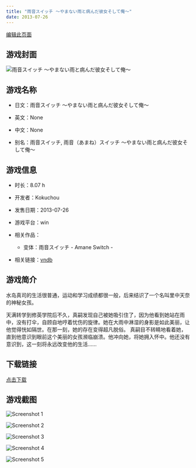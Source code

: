 ```yaml
---
title: "雨音スイッチ ～やまない雨と病んだ彼女そして俺～"
date: 2013-07-26
---
```

[编辑此页面](https://github.com/ACG-3/ADV3-source/blob/main/source/_posts/games/%E9%9B%A8%E9%9F%B3%E3%82%B9%E3%82%A4%E3%83%83%E3%83%81%20%EF%BD%9E%E3%82%84%E3%81%BE%E3%81%AA%E3%81%84%E9%9B%A8%E3%81%A8%E7%97%85%E3%82%93%E3%81%A0%E5%BD%BC%E5%A5%B3%E3%81%9D%E3%81%97%E3%81%A6%E4%BF%BA%EF%BD%9E.md)

## 游戏封面

![雨音スイッチ ～やまない雨と病んだ彼女そして俺～](https%3A//pan.timero.xyz/onedrive/img_lib_001/%E9%9B%A8%E9%9F%B3%E3%82%B9%E3%82%A4%E3%83%83%E3%83%81%20%EF%BD%9E%E3%82%84%E3%81%BE%E3%81%AA%E3%81%84%E9%9B%A8%E3%81%A8%E7%97%85%E3%82%93%E3%81%A0%E5%BD%BC%E5%A5%B3%E3%81%9D%E3%81%97%E3%81%A6%E4%BF%BA%EF%BD%9E_cover.avif)


## 游戏名称

- 日文：雨音スイッチ ～やまない雨と病んだ彼女そして俺～
- 英文：None
- 中文：None

- 别名：雨音スイッチ, 雨音（あまね）スイッチ ～やまない雨と病んだ彼女そして俺～


## 游戏信息

- 时长：8.07 h
- 开发者：Kokuchou
- 发售日期：2013-07-26
- 游戏平台：win
- 相关作品：
   - 变体：雨音スイッチ - Amane Switch -

- 相关链接：[vndb](https://vndb.org/v12490)


## 游戏简介

水岛真司的生活很普通，运动和学习成绩都很一般，后来结识了一个名叫里中天奈的神秘女孩。

天满转学到修英学院后不久，真嗣发现自己被她吸引住了，因为他看到她站在雨中，没有打伞，自顾自地哼着忧伤的旋律。她在大雨中淋湿的身影是如此美丽，让他觉得恍如隔世。在那一刻，她的存在变得超凡脱俗。
真嗣目不转睛地看着她，直到他意识到眼前这个美丽的女孩濒临崩溃。他冲向她，将她拥入怀中。他还没有意识到，这一刻将永远改变他的生活......




## 下载链接

[点击下载](https://pan.timero.xyz/onedrive/adv_lib_001/%E9%9B%A8%E9%9F%B3%E3%82%B9%E3%82%A4%E3%83%83%E3%83%81%20%EF%BD%9E%E3%82%84%E3%81%BE%E3%81%AA%E3%81%84%E9%9B%A8%E3%81%A8%E7%97%85%E3%82%93%E3%81%A0%E5%BD%BC%E5%A5%B3%E3%81%9D%E3%81%97%E3%81%A6%E4%BF%BA%EF%BD%9E)


## 游戏截图


![Screenshot 1](https%3A//pan.timero.xyz/onedrive/img_lib_001/%E9%9B%A8%E9%9F%B3%E3%82%B9%E3%82%A4%E3%83%83%E3%83%81%20%EF%BD%9E%E3%82%84%E3%81%BE%E3%81%AA%E3%81%84%E9%9B%A8%E3%81%A8%E7%97%85%E3%82%93%E3%81%A0%E5%BD%BC%E5%A5%B3%E3%81%9D%E3%81%97%E3%81%A6%E4%BF%BA%EF%BD%9E_Screenshot_1.avif)

![Screenshot 2](https%3A//pan.timero.xyz/onedrive/img_lib_001/%E9%9B%A8%E9%9F%B3%E3%82%B9%E3%82%A4%E3%83%83%E3%83%81%20%EF%BD%9E%E3%82%84%E3%81%BE%E3%81%AA%E3%81%84%E9%9B%A8%E3%81%A8%E7%97%85%E3%82%93%E3%81%A0%E5%BD%BC%E5%A5%B3%E3%81%9D%E3%81%97%E3%81%A6%E4%BF%BA%EF%BD%9E_Screenshot_2.avif)

![Screenshot 3](https%3A//pan.timero.xyz/onedrive/img_lib_001/%E9%9B%A8%E9%9F%B3%E3%82%B9%E3%82%A4%E3%83%83%E3%83%81%20%EF%BD%9E%E3%82%84%E3%81%BE%E3%81%AA%E3%81%84%E9%9B%A8%E3%81%A8%E7%97%85%E3%82%93%E3%81%A0%E5%BD%BC%E5%A5%B3%E3%81%9D%E3%81%97%E3%81%A6%E4%BF%BA%EF%BD%9E_Screenshot_3.avif)

![Screenshot 4](https%3A//pan.timero.xyz/onedrive/img_lib_001/%E9%9B%A8%E9%9F%B3%E3%82%B9%E3%82%A4%E3%83%83%E3%83%81%20%EF%BD%9E%E3%82%84%E3%81%BE%E3%81%AA%E3%81%84%E9%9B%A8%E3%81%A8%E7%97%85%E3%82%93%E3%81%A0%E5%BD%BC%E5%A5%B3%E3%81%9D%E3%81%97%E3%81%A6%E4%BF%BA%EF%BD%9E_Screenshot_4.avif)

![Screenshot 5](https%3A//pan.timero.xyz/onedrive/img_lib_001/%E9%9B%A8%E9%9F%B3%E3%82%B9%E3%82%A4%E3%83%83%E3%83%81%20%EF%BD%9E%E3%82%84%E3%81%BE%E3%81%AA%E3%81%84%E9%9B%A8%E3%81%A8%E7%97%85%E3%82%93%E3%81%A0%E5%BD%BC%E5%A5%B3%E3%81%9D%E3%81%97%E3%81%A6%E4%BF%BA%EF%BD%9E_Screenshot_5.avif)

